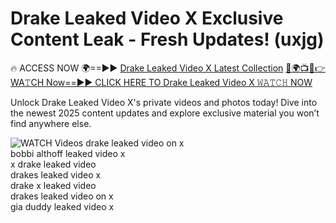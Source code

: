 # Drake Leaked Video X Exclusive Content Leak - Fresh Updates! (uxjg)

🔥 ACCESS NOW 🌍==►► <a href="https://tinyurl.com/3fjeunct" rel="nofollow">Drake Leaked Video X Latest Collection</a></h3>
[🔴🌍📺📱👉WA𝚃CH Now==►► CLICK HERE TO Drake Leaked Video X 𝚆𝙰𝚃𝙲𝙷 NOW](https://tinyurl.com/3fjeunct)

Unlock Drake Leaked Video X's private videos and photos today! Dive into the newest 2025 content updates and explore exclusive material you won’t find anywhere else.


<a href="https://tinyurl.com/3fjeunct" rel="nofollow" data-target="animated-image.originalLink"><img src="https://camo.githubusercontent.com/8a4f000d20f83aca3bf7ec5f350d767afa0574a8a352519fd8cfa583a6f93a33/68747470733a2f2f692e696d6775722e636f6d2f644a486b345a712e676966" alt="WATCH Videos" data-canonical-src="https://i.imgur.com/dJHk4Zq.gif" style="max-width: 100%; display: inline-block;" data-target="animated-image.originalImage"></a>
drake leaked video on x<br>
bobbi althoff leaked video x<br>
x drake leaked video<br>
drakes leaked video x<br>
drake x leaked video<br>
drakes leaked video on x<br>
gia duddy leaked video x
